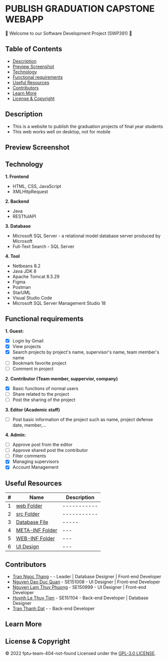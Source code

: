 # PUBLISH GRADUATION CAPSTONE WEBAPP

:wave: Welcome to our Software Development Project (SWP391) :wave:

## Table of Contents
- [Description](#description)
- [Preview Screenshot](#preview-screenshot)
- [Technology](#technology)
- [Functional requirements](#functional-requirements)
- [Useful Resources](#useful-resources)
- [Contributors](#contributors)
- [Learn More](#learn-more)
- [License & Copyright](#license--copyright)

## Description
- This is a website to publish the graduation projects of final year students
- This web works well on desktop, not for mobile

## Preview Screenshot
  
## Technology
**1. Frontend**
  - HTML, CSS, JavaScript
  - XMLHttpRequest

**2. Backend**
  - Java
  - RESTfulAPI

**3. Database**
  - Microsoft SQL Server - a relational model database server produced by Microsoft
  - Full-Text Search - SQL Server

**4. Tool**
  - Netbeans 8.2
  - Java JDK 8
  - Apache Tomcat 8.5.29
  - Figma
  - Postman
  - StarUML
  - Visual Studio Code
  - Microsoft SQL Server Management Studio 18

## Functional requirements
**1. Guest:**
- [x] Login by Gmail
- [x] View projects
- [x] Search projects by project's name, supervisor's name, team member's name
- [ ] Bookmark favorite project
- [ ] Comment in project

**2. Contributor (Team member, suppervior, company)**
- [x] Basic functions of normal users
- [ ] Share related to the project
- [ ] Post the sharing of the project

**3. Editor (Academic staff)**
- [ ] Post basic information of the project such as name, project defense date, member,...

**4. Admin:**
- [ ] Approve post from the editor
- [ ] Approve shared post the contributor
- [ ] Filter comments
- [x] Managing supervisors
- [x] Account Management

## Useful Resources

#| Name | Description
-| ---- | -----------
1| [web Folder]() | -----------
2| [src Folder]() | -----------
3| [Database File]() | -----
4| [META-INF Folder]() | ---
5| [WEB-INF Folder]() | ---
6| [UI Design](https://www.figma.com/file/8bXKMQcuvUHcne1PlG5mlE/Project-Siu-%C4%90%E1%BB%89n?node-id=151%3A368) | ---

## Contributors
- [Tran Ngoc Thang](https://github.com/thangtn2101) -  - Leader | Database Designer | Front-end Developer
- [Nguyen Dao Duc Quan](https://github.com/dq-qiji) - SE151008 - UI Designer | Front-end Developer
- [Nguyen Lam Thuy Phuong](https://github.com/nguyenlamthuyphuong25) - 	SE150999 - UI Designer | Front-end Developer
- [Huynh Le Thuy Tien](https://github.com/tienhuynh-tn) - SE151104 - Back-end Developer | Database Designer
- [Tran Thanh Dat](https://github.com/DatTranLK) -  - Back-end Developer

## Learn More

## License & Copyright
&copy; 2022 fptu-team-404-not-found Licensed under the [GPL-3.0 LICENSE](https://github.com/fptu-team-404-not-found/publish-graduation-capstone/blob/main/LICENSE).
